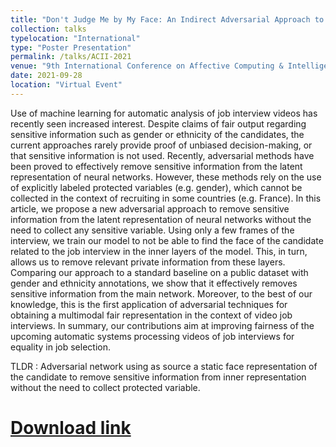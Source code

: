```yaml
---
title: "Don't Judge Me by My Face: An Indirect Adversarial Approach to Remove Sensitive Information From Multimodal Neural Representation in Asynchronous Job Video Interviews"
collection: talks
typelocation: "International"
type: "Poster Presentation"
permalink: /talks/ACII-2021
venue: "9th International Conference on Affective Computing & Intelligent Interaction (ACII 2021)"
date: 2021-09-28
location: "Virtual Event"
---
```

Use of machine learning for automatic analysis of job interview videos has recently seen increased interest. Despite claims of fair output regarding sensitive information such as gender or ethnicity of the candidates, the current approaches rarely provide proof of unbiased decision-making, or that sensitive information is not used.
Recently, adversarial methods have been proved to effectively remove sensitive information from the latent representation of neural networks. However, these methods rely on the use of explicitly labeled protected variables (e.g. gender), which cannot be collected in the context of recruiting in some countries (e.g. France). In this article, we propose a new adversarial approach to remove sensitive information from the latent representation of neural networks without the need to collect any sensitive variable. Using only a few frames of the interview, we train our model to not be able to find the face of the candidate related to the job interview in the inner layers of the model.
This, in turn, allows us to remove relevant private information from these layers. Comparing our approach to a standard baseline on a public dataset with gender and ethnicity annotations, we show that it effectively removes sensitive information from the main network.
Moreover, to the best of our knowledge, this is the first application of adversarial techniques for obtaining a multimodal fair representation in the context of video job interviews. In summary, our contributions aim at improving fairness of the upcoming automatic systems processing videos of job interviews for equality in job selection.


TLDR : Adversarial network using as source a static face representation of the candidate to remove sensitive information from inner representation without the need to collect protected variable.

#	<a href="https://arxiv.org/abs/1909.08845" target="_blank">Download link</a>

